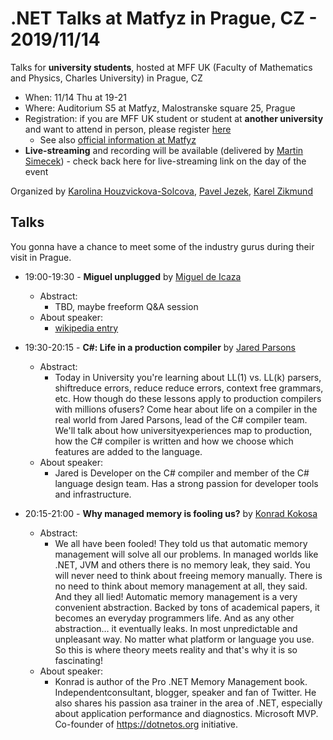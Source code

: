 # .NET Talks at Matfyz in Prague, CZ - 2019/11/14

Talks for **university students**, hosted at MFF UK (Faculty of Mathematics and Physics, Charles University) in Prague, CZ
- When: 11/14 Thu at 19-21
- Where: Auditorium S5 at Matfyz, Malostranske square 25, Prague
- Registration: if you are MFF UK student or student at **another university** and want to attend in person, please register [here](http://bit.ly/2CbBXrh)
    - See also [official information at Matfyz](https://opmk.mff.cuni.cz/wiki/studenti/kurzy)
- **Live-streaming** and recording will be available (delivered by [Martin Simecek](https://twitter.com/deeedx)) - check back here for live-streaming link on the day of the event


Organized by [Karolina Houzvickova-Solcova](https://www.mff.cuni.cz/cs/fakulta/organizacni-struktura/lide?hdl=3951), [Pavel Jezek](https://www.mff.cuni.cz/en/faculty/organizational-structure/people?hdl=2764), [Karel Zikmund](https://twitter.com/ziki_cz)


## Talks

You gonna have a chance to meet some of the industry gurus during their visit in Prague.

- 19:00-19:30 - **Miguel unplugged** by [Miguel de Icaza](https://twitter.com/migueldeicaza)
    - Abstract:
        - TBD, maybe freeform Q&A session
    - About speaker:
        - [wikipedia entry](https://en.wikipedia.org/wiki/Miguel_de_Icaza)
- 19:30-20:15 - **C#: Life in a production compiler** by [Jared Parsons](https://twitter.com/jaredpar)
    - Abstract:
        - Today in University you're learning about LL(1) vs. LL(k) parsers, shiftreduce errors, reduce reduce errors, context free grammars, etc. How though do these lessons apply to production compilers with millions ofusers? Come hear about life on a compiler in the real world from Jared Parsons, lead of the C# compiler team. We'll talk about how universityexperiences map to production, how the C# compiler is written and how we choose which features are added to the language.
    - About speaker:
        - Jared is Developer on the C# compiler and member of the C# language design team. Has a strong passion for developer tools and infrastructure.

- 20:15-21:00 - **Why managed memory is fooling us?** by [Konrad Kokosa](https://twitter.com/konradkokosa)
    - Abstract:
        - We all have been fooled! They told us that automatic memory management will solve all our problems. In managed worlds like .NET, JVM and others there is no memory leak, they said. You will never need to think about freeing memory manually. There is no need to think about memory management at all, they said. And they all lied! Automatic memory management is a very convenient abstraction. Backed by tons of academical papers, it becomes an everyday programmers life. And as any other abstraction… it eventually leaks. In most unpredictable and unpleasant way. No matter what platform or language you use. So this is where theory meets reality and that's why it is so fascinating!
    - About speaker:
        - Konrad is author of the Pro .NET Memory Management book. Independentconsultant, blogger, speaker and fan of Twitter. He also shares his passion asa trainer in the area of .NET, especially about application performance and diagnostics. Microsoft MVP. Co-founder of https://dotnetos.org initiative.
